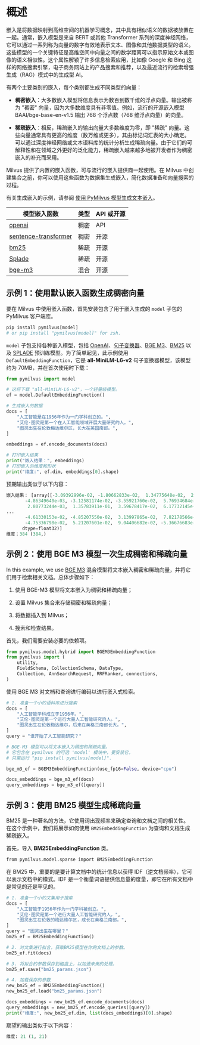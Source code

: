 


# 概述

嵌入是将数据映射到高维空间的机器学习概念，其中具有相似语义的数据被放置在一起。通常，嵌入模型是来自 BERT 或其他 Transformer 系列的深度神经网络，它可以通过一系列称为向量的数字有效地表示文本、图像和其他数据类型的语义。这些模型的一个关键特征是高维空间中向量之间的数学距离可以指示原始文本或图像的语义相似性。这个属性解锁了许多信息检索应用，比如像 Google 和 Bing 这样的网络搜索引擎，电子商务网站上的产品搜索和推荐，以及最近流行的检索增强生成（RAG）模式中的生成型 AI。

有两个主要类别的嵌入，每个类别都生成不同类型的向量：

- __稠密嵌入__：大多数嵌入模型将信息表示为数百到数千维的浮点向量。输出被称为 "稠密" 向量，因为大多数维度具有非零值。例如，流行的开源嵌入模型 BAAI/bge-base-en-v1.5 输出 768 个浮点数（768 维浮点向量）的向量。

- __稀疏嵌入__：相反，稀疏嵌入的输出向量大多数维度为零，即 "稀疏" 向量。这些向量通常具有更高的维度（数万维或更多），其由标记词汇表的大小确定。可以通过深度神经网络或文本语料库的统计分析生成稀疏向量。由于它们的可解释性和在领域之外更好的泛化能力，稀疏嵌入越来越多地被开发者作为稠密嵌入的补充而采用。

Milvus 提供了内置的嵌入函数，可与流行的嵌入提供商一起使用。在 Milvus 中创建集合之前，你可以使用这些函数为数据集生成嵌入，简化数据准备和向量搜索的过程。

有关生成嵌入的示例，请参阅 [使用 PyMilvus 模型生成文本嵌入](https://github.com/milvus-io/bootcamp/blob/master/bootcamp/model/embedding_functions.ipynb)。

| 模型嵌入函数                                                                                     | 类型   | API 或开源   |
| -------------------------------------------------------------------------------- | ------ | ------------ |
| [openai](https://milvus.io/api-reference/pymilvus/v2.4.x/Model/OpenAIEmbeddingFunction/OpenAIEmbeddingFunction.md) | 稠密   | API          |
| [sentence-transformer](https://milvus.io/api-reference/pymilvus/v2.4.x/Model/SentenceTransformerEmbeddingFunction/SentenceTransformerEmbeddingFunction.md) | 稠密   | 开源         |
| [bm25](https://milvus.io/api-reference/pymilvus/v2.4.x/Model/BM25EmbeddingFunction/BM25EmbeddingFunction.md) | 稀疏   | 开源         |
| [Splade](https://milvus.io/api-reference/pymilvus/v2.4.x/Model/SpladeEmbeddingFunction/SpladeEmbeddingFunction.md) | 稀疏   | 开源         |
| [bge-m3](https://milvus.io/api-reference/pymilvus/v2.4.x/Model/BGEM3EmbeddingFunction/BGEM3EmbeddingFunction.md) | 混合   | 开源         |

## 示例 1：使用默认嵌入函数生成稠密向量

要在 Milvus 中使用嵌入函数，首先安装包含了用于嵌入生成的 `model` 子包的 PyMilvus 客户端库。

```python
pip install pymilvus[model]
# or pip install "pymilvus[model]" for zsh.
```

`model` 子包支持各种嵌入模型，包括 [OpenAI](/embeddings/embed-with-openai.md)、[句子变换器](/embeddings/embed-with-sentence-transform.md)、[BGE M3](/embeddings/embed-with-bgm-m3.md)、[BM25](/embeddings/embed-with-bm25.md) 以及 [SPLADE](/embeddings/embed-with-splade.md) 预训练模型。为了简单起见，此示例使用 `DefaultEmbeddingFunction`，它是 __all-MiniLM-L6-v2__ 句子变换器模型，该模型约为 70MB，并在首次使用时下载：

```python
from pymilvus import model

# 这将下载 "all-MiniLM-L6-v2"，一个轻量级模型。
ef = model.DefaultEmbeddingFunction()

# 生成嵌入的数据
docs = [
    "人工智能是在1956年作为一门学科创立的。",
    "艾伦·图灵是第一个在人工智能领域开展大量研究的人。",
    "图灵出生在伦敦梅达维尔区，长大在英国南部。",
]

embeddings = ef.encode_documents(docs)

# 打印嵌入结果
print("嵌入结果：", embeddings)
# 打印嵌入的维度和形状
print("维度:", ef.dim, embeddings[0].shape)
```

预期输出类似于以下内容：

```python
嵌入结果： [array([-3.09392996e-02, -1.80662833e-02,  1.34775648e-02,  2.77156215e-02,
       -4.86349640e-03, -3.12581174e-02, -3.55921760e-02,  5.76934684e-03,
        2.80773244e-03,  1.35783911e-01,  3.59678417e-02,  6.17732145e-02,
...
       -4.61330153e-02, -4.85207550e-02,  3.13997865e-02,  7.82178566e-02,
       -4.75336798e-02,  5.21207601e-02,  9.04406682e-02, -5.36676683e-02],
      dtype=float32)]
维度：384 (384,)
```

## 示例 2：使用 BGE M3 模型一次生成稠密和稀疏向量
 





In this example, we use [BGE M3](/embeddings/embed-with-bgm-m3.md) 混合模型将文本嵌入稠密和稀疏向量，并将它们用于检索相关文档。总体步骤如下：

1. 使用 BGE-M3 模型将文本嵌入为稠密和稀疏向量；

2. 设置 Milvus 集合来存储稠密和稀疏向量；

3. 将数据插入到 Milvus；

4. 搜索和检查结果。

首先，我们需要安装必要的依赖项。

```python
from pymilvus.model.hybrid import BGEM3EmbeddingFunction
from pymilvus import (
    utility,
    FieldSchema, CollectionSchema, DataType,
    Collection, AnnSearchRequest, RRFRanker, connections,
)
```

使用 BGE M3 对文档和查询进行编码以进行嵌入式检索。

```python
# 1. 准备一个小的语料库进行搜索
docs = [
    "人工智能学科成立于1956年。",
    "艾伦·图灵是第一个进行大量人工智能研究的人。",
    "图灵出生在伦敦梅达维尔，后来在英格兰南部长大。",
]
query = "谁开始了人工智能研究？"

# BGE-M3 模型可以将文本嵌入为稠密和稀疏向量。
# 它包含在 pymilvus 的可选 'model' 模块中，要安装它，
# 只需运行 "pip install pymilvus[model]".

bge_m3_ef = BGEM3EmbeddingFunction(use_fp16=False, device="cpu")

docs_embeddings = bge_m3_ef(docs)
query_embeddings = bge_m3_ef([query])
```

## 示例 3：使用 BM25 模型生成稀疏向量



BM25 是一种著名的方法，它使用词出现频率来确定查询和文档之间的相关性。在这个示例中，我们将展示如何使用 `BM25EmbeddingFunction` 为查询和文档生成稀疏嵌入。

首先，导入 __BM25EmbeddingFunction__ 类。

```xml
from pymilvus.model.sparse import BM25EmbeddingFunction
```

在 BM25 中，重要的是要计算文档中的统计信息以获得 IDF（逆文档频率），它可以表示文档中的模式。IDF 是一个衡量词语提供信息量的度量，即它在所有文档中是常见的还是罕见的。

```python
# 1. 准备一个小的文集用于搜索
docs = [
    "人工智能于1956年作为一门学科被创立。",
    "艾伦·图灵是第一个进行大量人工智能研究的人。",
    "图灵出生在伦敦的梅达维尔区，成长在英格兰南部。",
]
query = "图灵出生在哪里？"
bm25_ef = BM25EmbeddingFunction()

# 2. 对文集进行拟合，获取BM25模型在你的文档上的参数。
bm25_ef.fit(docs)

# 3. 将拟合的参数保存到磁盘上，以加速未来的处理。
bm25_ef.save("bm25_params.json")

# 4. 加载保存的参数
new_bm25_ef = BM25EmbeddingFunction()
new_bm25_ef.load("bm25_params.json")

docs_embeddings = new_bm25_ef.encode_documents(docs)
query_embeddings = new_bm25_ef.encode_queries([query])
print("维度:", new_bm25_ef.dim, list(docs_embeddings)[0].shape)
```

期望的输出类似于以下内容：

```python
维度: 21 (1, 21)
```

